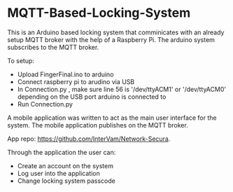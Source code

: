 # MQTT-Based-Locking-System
This is an Arduino based locking system that comminicates with an already setup MQTT broker with the help of a Raspberry Pi.
The arduino system subscribes to the MQTT broker.

To setup:
- Upload FingerFinal.ino to arduino
- Connect raspberry pi to arudino via USB
- In Connection.py , make sure line 56 is '/dev/ttyACM1' or '/dev/ttyACM0' depending on the USB port arduino is connected to
- Run Connection.py

A mobile application was written to act as the main user interface for the system.
The mobile application publishes on the MQTT broker.

App repo: https://github.com/InterVam/Network-Secura.

Through the application the user can:
- Create an account on the system
- Log user into the application
- Change locking system passcode
